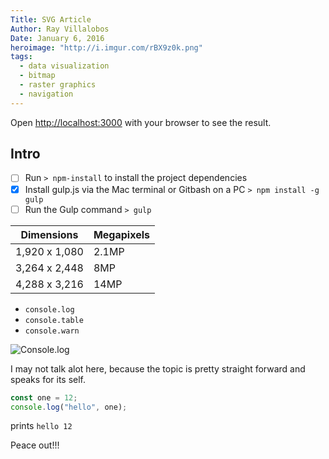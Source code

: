 ```yaml
---
Title: SVG Article
Author: Ray Villalobos
Date: January 6, 2016
heroimage: "http://i.imgur.com/rBX9z0k.png"
tags:
  - data visualization
  - bitmap
  - raster graphics
  - navigation
---
```


Open [http://localhost:3000](http://localhost:3000) with your browser to see the result.

## Intro

- [ ] Run `> npm-install` to install the project dependencies
- [x] Install gulp.js via the Mac terminal or Gitbash on a PC `> npm install -g gulp`
- [ ] Run the Gulp command `> gulp`

| Dimensions    | Megapixels |
| ------------- | ---------- |
| 1,920 x 1,080 | 2.1MP      |
| 3,264 x 2,448 | 8MP        |
| 4,288 x 3,216 | 14MP       |

- `console.log`
- `console.table`
- `console.warn`

![Console.log](https://gentle-eyrie-89056.herokuapp.com/_next/image?url=https%3A%2F%2Fdev-to-uploads.s3.amazonaws.com%2Fuploads%2Farticles%2Fydpav198t18pvae5x144.jpg&w=1920&q=75)

I may not talk alot here, because the topic is pretty straight forward and speaks for its self.

```javascript
const one = 12;
console.log("hello", one);
```

prints
`hello 12`

Peace out!!!
